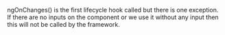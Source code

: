 ngOnChanges() is the first lifecycle hook called but there is one exception. If there are no inputs on the component or we use it without any input then this will not be called by the framework.
